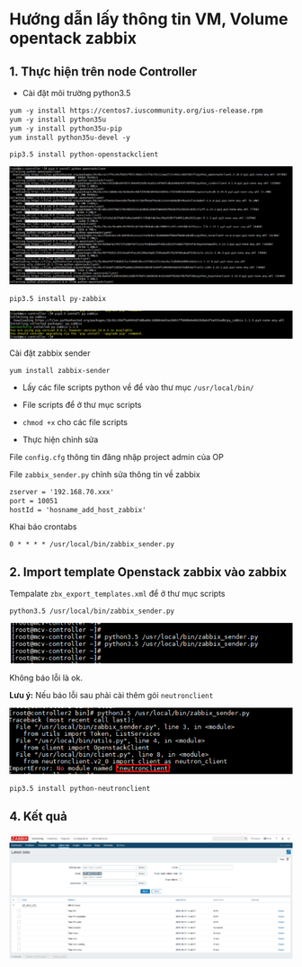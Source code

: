 # Hướng dẫn lấy thông tin VM, Volume opentack zabbix

## 1. Thực hiện trên node Controller

- Cài đặt môi trường python3.5

```
yum -y install https://centos7.iuscommunity.org/ius-release.rpm
yum -y install python35u
yum -y install python35u-pip
yum install python35u-devel -y
```

```
pip3.5 install python-openstackclient
```

![](../images/img-zabbix-vm-volume/Screenshot_1036.png)

```
pip3.5 install py-zabbix
```

![](../images/img-zabbix-vm-volume/Screenshot_1037.png)

Cài đặt zabbix sender

```
yum install zabbix-sender
```

- Lấy các file scripts python về để vào thư mục `/usr/local/bin/`

+ File scripts để ở thư mục scripts

+ `chmod +x` cho các file scripts

+ Thực hiện chỉnh sửa 

File `config.cfg` thông tin đăng nhập project admin của OP

File `zabbix_sender.py` chỉnh sửa thông tin về zabbix

```
zserver = '192.168.70.xxx'
port = 10051
hostId = 'hosname_add_host_zabbix'
```

Khai báo crontabs

```
0 * * * * /usr/local/bin/zabbix_sender.py
```

## 2. Import template Openstack zabbix vào zabbix

Tempalate `zbx_export_templates.xml` để ở thư mục scripts

```
python3.5 /usr/local/bin/zabbix_sender.py
```

![](../images/img-zabbix-vm-volume/Screenshot_1038.png)

Không báo lỗi là ok.

**Lưu ý:** Nếu báo lỗi sau phải cài thêm gói `neutronclient`

![](../images/img-zabbix-vm-volume/Screenshot_1344.png)

```
pip3.5 install python-neutronclient
```


## 4. Kết quả

![](../images/img-zabbix-vm-volume/Screenshot_1039.png)

